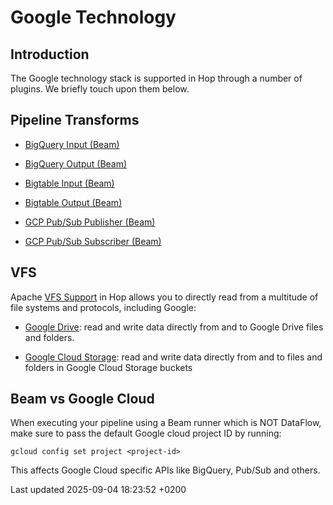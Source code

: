 <div id="header">

# Google Technology

</div>

<div id="content">

<div class="sect1">

## Introduction

<div class="sectionbody">

<div class="paragraph">

The Google technology stack is supported in Hop through a number of plugins. We briefly touch upon them below.

</div>

</div>

</div>

<div class="sect1">

## Pipeline Transforms

<div class="sectionbody">

<div class="ulist">

  - [BigQuery Input (Beam)](pipeline/transforms/beambigqueryinput.Ezb5SMN9kQ)

  - [BigQuery Output (Beam)](pipeline/transforms/beambigqueryoutput.Ezb5SMN9kQ)

  - [Bigtable Input (Beam)](pipeline/transforms/beambigtableinput.Ezb5SMN9kQ)

  - [Bigtable Output (Beam)](pipeline/transforms/beambigtableinput.Ezb5SMN9kQ)

  - [GCP Pub/Sub Publisher (Beam)](pipeline/transforms/beamgcppublisher.Ezb5SMN9kQ)

  - [GCP Pub/Sub Subscriber (Beam)](pipeline/transforms/beamgcpsubscriber.Ezb5SMN9kQ)

</div>

</div>

</div>

<div class="sect1">

## VFS

<div class="sectionbody">

<div class="paragraph">

Apache [VFS Support](vfs.Ezb5SMN9kQ) in Hop allows you to directly read from a multitude of file systems and protocols, including Google:

</div>

<div class="ulist">

  - [Google Drive](vfs/google-drive-vfs.Ezb5SMN9kQ): read and write data directly from and to Google Drive files and folders.

  - [Google Cloud Storage](vfs/google-cloud-storage-vfs.Ezb5SMN9kQ): read and write data directly from and to files and folders in Google Cloud Storage buckets

</div>

</div>

</div>

<div class="sect1">

## Beam vs Google Cloud

<div class="sectionbody">

<div class="paragraph">

When executing your pipeline using a Beam runner which is NOT DataFlow, make sure to pass the default Google cloud project ID by running:

</div>

<div class="paragraph">

`gcloud config set project <project-id>`

</div>

<div class="paragraph">

This affects Google Cloud specific APIs like BigQuery, Pub/Sub and others.

</div>

</div>

</div>

</div>

<div id="footer">

<div id="footer-text">

Last updated 2025-09-04 18:23:52 +0200

</div>

</div>
